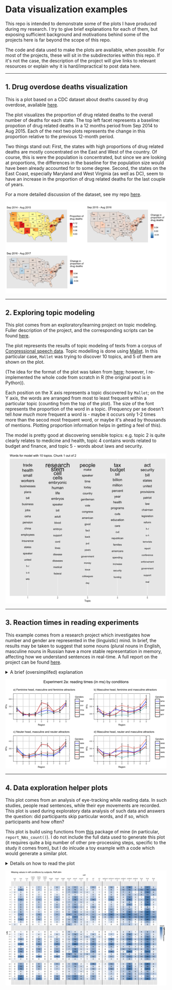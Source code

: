# Data visualization examples

This repo is intended to demonstrate some of the plots I have produced during my research. I try to give brief explanations for each of them, but exposing sufficient background and motivations behind some of the projects here is far beyond the scope of this repo. 

The code and data used to make the plots are available, when possible. For most of the projects, these will sit in the subdirectories within this repo. If it's not the case, the description of the project will give links to relevant resources or explain why it is hard/impractical to post data here. 

-------

## 1. Drug overdose deaths visualization

This is a plot based on a CDC dataset about deaths caused by drug overdose, available [here](https://data.cdc.gov/NCHS/VSRR-Provisional-Drug-Overdose-Death-Counts/xkb8-kh2a). 

The plot visualizes the proportion of drug related deaths to the overall number of deaths for each state. The top left facet represents a baseline: propotion of drug related deaths in a 12 months period from Sep 2014 to Aug 2015. Each of the next two plots represents the change in this proportion relative to the previous 12-month period. 

Two things stand out: First, the states with high proportions of drug related deaths are mostly concentrated on the East and West of the country. Of course, this is were the population is concentrated, but since we are looking at proportions, the differences in the baseline for the population size would have been already accounted for to some degree. Second, the states on the East Coast, especially Maryland and West Virginia (as well as DC), seem to have an increase in the proportion of drug related deaths for the last couple of years.

For a more detailed discussion of the dataset, see my repo [here](https://github.com/antonmalko/OD-deaths-visualization).

![](drug_deaths_visualization/drug_deaths_change.png)

-------

## 2. Exploring topic modeling

This plot comes from an exploratory/learning project on topic modeling. Fuller description of the project, and the corresponding scripts can be found [here](https://github.com/antonmalko/convote_sotu_topics).

The plot represents the results of topic modeling of texts from a corpus of [Congressional speech data](https://www.cs.cornell.edu/home/llee/data/convote.html). Topic modelling is done using [Mallet](http://mallet.cs.umass.edu/). In this particular case, `Mallet` was trying to discover 10 topics, and 5 of them are shown on the plot. 

(The idea for the format of the plot was taken from [here](https://de.dariah.eu/tatom/topic_model_visualization.html); however, I re-implemented the whole code from scratch in R (the original post is in Python)).

Each position on the X axis represents a topic discovered by `Mallet`; on the Y axis, the words are arranged from most to least frequent within a particular topic (counting from the top of the plot). The size of the font represents the proportion of the word in a topic. (Frequency per se doesn't tell *how much* more frequent a word is - maybe it occurs only 1-2 times more than the secod most frequent word, or maybe it's ahead by thousands of mentions. Plotting proportion information helps in getting a feel of this).

The model is pretty good at discovering sensible topics: e.g. topic 2 is quite clearly relates to medicine and health, topic 4 contains words related to budget and finance, and topic 5 - words about laws and security.

![](convote_sotu_topics/topics10.png)

-------

## 3. Reaction times in reading experiments

This example comes from a research project which investigates how number and gender are represented in the (linguistic) mind. In brief, the results may be taken to suggest that some nouns (plural nouns in English, masculine nouns in Russian have a more stable representation in memory, affecting how we understand sentences in real-time.  A full report on the project can be found [here](http://ling.umd.edu/~amalko/docs/Slioussar&Malko2016.pdf). 

<details><summary>A brief (oversimplifed) explanation</summary>

It is hypothesized that in English plural nouns are somehow more prominent than singular ones. One testimony to this is that native English speakers often do not notice agreement mistakes like "**The key** to the cabinets **are** rusty", but mistakes like "**The keys** to the cabinet **is** rusty" are much more noticeable. Plural nouns "attract" hearer's attention, which would lead to the verb being connected to a wrong noun ("cabinets") in the first sentence, but to the right one ("keys") in the second. This is known as "agreement attraction".

Now, English only has two numbers: singular and plural. But what would happen if we were dealing with more than two features? Would only one of them "stand out"? Would there be gradient effects? This project investigates this by looking at gender in Russian, which indeed has three values: masculine, feminine and neuter (but purely for the sake of explanation, I will make examples in terms of number below). 

The plots below show the results of an experiment, in which people are asked to read a sentence word-by-word, pressing a key to uncover each following word. The time it takes for the readers to press the button is taken to be indicative of how easily they understand the sentence: if it easy, they will proceed quickly, but if it is hard, they may slow down. Thus, if we make them read sentences like "**The key** to the cabinets **are** rusty", people would **not** slow down while reading the verb "are" if they don't notice the mistake.

At the plots below, the X axis represents the position of a word in the sentence, the Y axis represents average time people took to move from word N to word N+1. Blue lines represent sentences without mistakes, serving as a baseline. Red lines represent sentences with mistakes, with darker lines being sentences like "The key to the cabinet is rusty", where neither noun matches the verb (and where we expect people to struggle). The lighter lines are sentences of interest (of the type "The key to the cabinets are rusty").
Each panel represents different combination of genders ("head" is the first noun, "attractor" is the second noun).

The pattern we expect to see if gender in Russian behaves like number in English is two blue lines laying low (i.e. correct sentences are read quickly), the dark red line showing a spike (indicating people struggling with the verb whihc doesn't match any noun in the sentence), and the light red line laying somewhere in between (indicating that sentences like **The key** to the cabinets **are** rusty" do not cause that much of a processing difficulty).

Indeed, this is the pattern we observe for sentences with *non-masculine* (i.e. feminine or neuter) first noun (two left panels). However,it is much harder to claim that this pattern holds for sentences with masculine first noun (two right panels). This suggests (together with some more results, described in the full report) that there is something special about masculine nouns, so that, when they are the subject, people become "immune" to the influence of any other potentially distracting nouns in the same sentence (i.e. "immune" to agreement attraction).

</details>

![](agreement_attraction/output.png)

---------

## 4. Data exploration helper plots

This plot comes from an analysis of eye-tracking while reading data. In such studies, people read sentences, while their eye movements are recorded. This plot is used during exploratory data analysis of such data and answers the question: did participants skip particular words, and if so, which participants and how often?

This plot is build using functions from [this](https://github.com/antonmalko/ettools) package of mine (in particular, `report_NAs_count()`). I do not include the full data used to generate this plot (it requires quite a big number of other pre-processing steps, specific to the study it comes from), but I do inlcude a toy example with a code which would generate a similar plot.

<details><summary>Details on how to read the plot</summary>
During the data analysis, the sentences are broken down to "regions" - groups of words we are interested in. Several reading measures are computed; e.g. in this plot, there are three (simplifying their definitions): *first fixation* - duration of the very first look at the region; *re-read* - time people spend in the region when they return there from other regions; *total times* - total time people spend reading the region. 

Before doing anything interesting with these data, we need to know some general facts about people's reading styles. E.g. did they skip some regions, and if so, which and how often? This is the question that this plot answers.

The plot is a heatmap indicating the number of missing values per region per reading measure for each participant. Participants are enumerated along the Y axis; if a participant is missing from the data, there is a "gap" in the map (here, for participants 17, 18 and 31). Combinations of regions and reading measures are listed along the X axis (what specific regions are in this particular study is not that important). There are three reading measure computed for each region, that's why black lines delimit groups of three columns (corresponding to a single sentence region). Color intensity codes the number of missing values for a particular region, reading measure and participant; the numbers in the cell indicate the exact number of missing values. 

For this particular plot, we are interested to see whether there are many skips in "ff" (first fixations - corresponding to the cases where people skipped over the region during initial skimming of the sentence) and in "tt" (total times - corresponding to the situations where people skipped a region entirely). These are the first and the third columns for each region, and since in this plot they mostly are white to light blue (corresponding to low numbers of skips), we conclude that the data is of good quality and we can proceed with further analyses. 
</details>


![](na_counts/na_counts.png)
